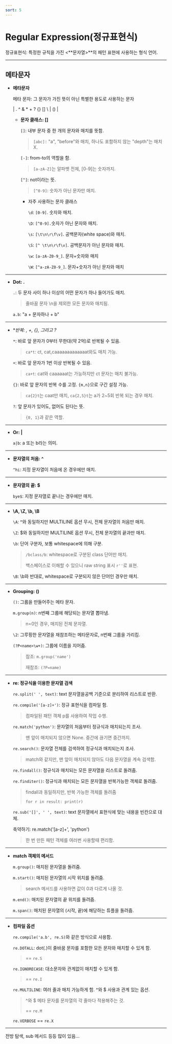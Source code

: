 ```yaml
---
sort: 5
---
```


# Regular Expression(정규표현식)

정규표현식: 특정한 규칙을 가진 <**문자열>**의 패턴 표현에 사용하는 형식 언어.

---

## 메타문자

- **메타문자**

    메타 문자: 그 문자가 가진 뜻이 아닌 특별한 용도로 사용하는 문자

    | . ^ & * + ? {} [] \ \| () |

    - **문자 클래스: []**

        `[]`: 내부 문자 중 한 개의 문자와 매치를 뜻함.

        > `[abc]:` "a", "before"와 매치, 하나도 포함하지 않는 "depth"는 매치 X.

        `[-]`: from-to의 역할을 함.

        > `[a-zA-Z]`는 알파벳 전체, [0-9]는 숫자까지.

        `[^]`: not이라는 뜻.

        > `[^0-9]`: 숫자가 아닌 문자만 매치.

        - 자주 사용하는 문자 클래스

          `\d`: `[0-9]`. 숫자와 매치.

          `\D`: `[^0-9].`숫자가 아닌 문자와 매치.

          `\s`: `[\t\n\r\f\v]`. 공백문자(white space)와 매치.

          `\S`: `[^ \t\n\r\f\v]`. 공백문자가 아닌 문자와 매치.

          `\w`: `[a-zA-Z0-9_]`. 문자+숫자와 매치

          `\W`: `[^a-zA-Z0-9_]`. 문자+숫자가 아닌 문자와 매치
    

---

- **Dot: .**

    `.`: 두 문자 사이 하나 이상의 어떤 문자가 하나 들어가도 매치.

    > 줄바꿈 문자 \n을 제외한 모든 문자와 매치됨.

    `a.b`: "a + 문자하나 + b"

---

- **반복: *, +, {}, 그리고 ?**

    `*`: 바로 앞 문자가 0부터 무한대(약 2억)로 반복될 수 있음.

    > `ca*t`: ct, cat,caaaaaaaaaaaaat와도 매치 가능.

    `+`: 바로 앞 문자가 1번 이상 반복될 수 있음.

    > `ca+t`: cat와 caaaaaat는 가능하지만 ct 문자는 매치 불가능.

    `{}`: 바로 앞 문자의 반복 수를 고정. `{m,n}`으로 구간 설정 가능.

    > `ca{2}t`는 caat만 매치, `ca{2,5}t`는 a가 2~5회 반복 되는 경우 매치.

    `?`: 앞 문자가 있어도, 없어도 된다는 뜻.

    > `{0, 1}`과 같은 역할.

---

- **Or: \|**

    `a|b`: a 또는 b라는 의미.

---

- **문자열의 처음: ^**

    `^hi`: 지정 문자열이 처음에 온 경우에만 매치.

---

- **문자열의 끝: $**

    `bye$`: 지정 문자열로 끝나는 경우에만 매치.

---

- **\A, \Z, \b, \B**

    `\A`: ^와 동일하지만 MULTILINE 옵션 무시, 전체 문자열의 처음만 매치.

    `\Z`: $와 동일하지만 MULTILINE 옵션 무시, 전체 문자열의 끝과만 매치.

    `\b`: 단어 구분자, 보통 whitespace에 의해 구분.

    > `/bclass/b`: whitespace로 구분된 class 단어만 매치.
    >
    > 백스페이스로 이해할 수 있으니 raw string 표시 `r''`로 표현.

    `\B`: \b와 반대로, whitespace로 구분되지 않은 단어인 경우만 매치.

---

- **Grouping: ()**

    `()`: 그룹을 만들어주는 메타 문자.

    `m.group(n)`: n번째 그룹에 해당되는 문자열 뽑아냄.

    > n=0인 경우, 매치된 전체 문자열.

    `\2`: 그루핑한 문자열을 재참조하는 메타문자로, n번째 그룹을 가리킴.

    `(?P<name>\w+)`: 그룹에 이름을 지어줌.

    > 참조: `m.group('name')`
    >
    > 재참조: `(?P=name)`

---

- **re: 정규식을 이용한 문자열 검색**

    `re.split(' ', text)`: text 문자열을공백 기준으로 분리하여 리스트로 반환.

    `re.compile('[a-z]+')`: 정규 표현식을 컴파일 함.

    > 컴파일된 패턴 객체 p를 사용하여 작업 수행.

    `re.match('python')`: 문자열의 처음부터 정규식과 매치되는지 조사.

    > 맨 앞이 매치되지 않으면 None. 중간에 끊기면 중간까지.

    `re.search()`: 문자열 전체를 검색하여 정규식과 매치되는지 조사.

    > match와 같지만, 맨 앞이 매치되지 않아도 다음 문자열을 계속 검색함.

    `re.findall()`: 정규식과 매치되는 모든 문자열을 리스트로 돌려줌.

    `re.finditer()`: 정규식과 매치되는 모든 문자열을 반복가능한 객체로 돌려줌.

    > findall과 동일하지만, 반복 가능한 객체를 돌려줌
    >
    > `for r in result: print(r)`

    `re.sub('[]', ' ', text)`: text 문자열에서 표현식에 맞는 내용을 빈칸으로 대체.

    축약하기: re.match('[a-z]+', 'python')

    > 한 번 만든 패턴 객체를 여러번 사용할때 편리함.

---

- **match 객체의 메서드**

    `m.group()`: 매치된 문자열을 돌려줌.

    `m.start()`: 매치된 문자열의 시작 위치를 돌려줌.

    > search 메서드를 사용하면 값이 0과 다르게 나올 것.

    `m.end()`: 매치된 문자열의 끝 위치를 돌려줌.

    `m.span()`: 매치된 문자열의 (시작, 끝)에 해당하는 튜플을 돌려줌.

---

- **컴파일 옵션**

    `re.compile('a.b', re.S)`와 같은 방식으로 사용함.

    `re.DOTALL`: dot(.)이 줄바꿈 문자를 포함한 모든 문자와 매치할 수 있게 함.
    
    > == `re.S`
    
    `re.IGNORECASE`: 대소문자와 관계없이 매치할 수 있게 함.

    > == `re.I`
    
    `re.MULTILINE`: 여러 줄과 매치 가능하게 함. ^와 $ 사용과 관계 있는 옵션.

    > ^와 $ 메타 문자를 문자열의 각 줄마다 적용해주는 것.
    >
    > == `re.M`
    
    `re.VERBOSE` == `re.X`

---

전방 탐색, sub 메서드 등등 많이 있음...